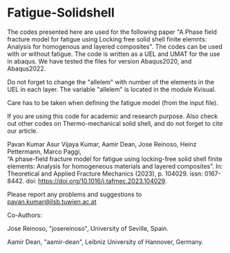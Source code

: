 # Fatigue-Solidshell
The codes presented here are used for the following paper "A Phase field fracture model for fatigue using Locking free solid shell finite elemnts: Analysis for homogenous and layered composites".
The codes can be used with or without fatigue. The code is written as a UEL and UMAT for the use in abaqus. We have tested the files for version Abaqus2020, and Abaqus2022. 

Do not forget to change the "allelem" with number of the elements in the UEL in each layer. The variable   "allelem" is located in the module Kvisual. 

Care has to be taken when defining the fatigue model (from the input file).

If you are using this code for academic and research purpose. Also check out other codes on Thermo-mechanical solid shell, and do not forget to cite our article. 

Pavan Kumar Asur Vijaya Kumar, Aamir Dean, Jose Reinoso, Heinz Pettermann, Marco Paggi,  
“A phase-field fracture model for fatigue using locking-free solid shell finite elements: Analysis for homogeneous materials and layered composites”. 
In: Theoretical and Applied Fracture Mechanics (2023), p. 104029. issn: 0167-8442. doi: https://doi.org/10.1016/j.tafmec.2023.104029.


Please report any problems and suggestions to pavan.kumar@ilsb.tuwien.ac.at

Co-Authors:

Jose Reinoso, "josereinoso", University of Seville, Spain.

Aamir Dean, "aamir-dean", Leibniz University of Hannover, Germany. 

